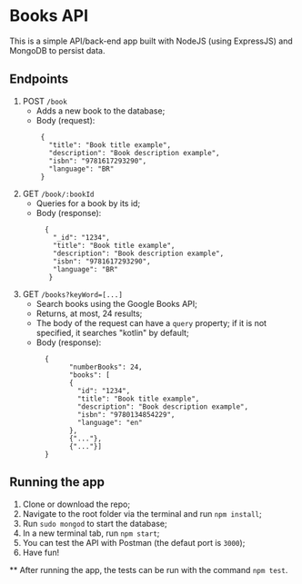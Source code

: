 # Books API

This is a simple API/back-end app built with NodeJS (using ExpressJS) and MongoDB to persist data.

## Endpoints
1. POST `/book`
   * Adds a new book to the database;
   * Body (request):
     ```
      {
        "title": "Book title example",
        "description": "Book description example",
        "isbn": "9781617293290",
        "language": "BR"
      }
     ```
2. GET `/book/:bookId`
   * Queries for a book by its id;
   * Body (response):
     ```
       {
         "_id": "1234",
         "title": "Book title example",
         "description": "Book description example",
         "isbn": "9781617293290",
         "language": "BR"
        }
     ```
3. GET `/books?keyWord=[...]`
   * Search books using the Google Books API;
   * Returns, at most, 24 results;
   * The body of the request can have a `query` property; if it is not specified, it searches "kotlin" by default;
   * Body (response):
     ```
       {
             "numberBooks": 24,
             "books": [
             {
               "id": "1234",
               "title": "Book title example",
               "description": "Book description example",
               "isbn": "9780134854229",
               "language": "en"
             },
             {"..."},
             {"..."}]
       }
     ```

  ## Running the app
  1. Clone or download the repo;
  2. Navigate to the root folder via the terminal and run `npm install`;
  3. Run `sudo mongod` to start the database;
  4. In a new terminal tab, run `npm start`;
  5. You can test the API with Postman (the defaut port is `3000`);
  6. Have fun!

  ** After running the app, the tests can be run with the command `npm test`.
